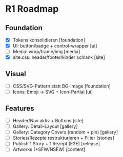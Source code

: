 # R1 Roadmap

## Foundation
- [x] Tokens konsolidieren [foundation]
- [x] UI: button/badge + control-wrapper [ui]
- [ ] Media: wrap/frame/img [media]
- [x] site.css: header/footer/kinder schlank [site]

## Visual
- [ ] CSS/SVG-Pattern statt BG-Image [foundation]
- [ ] Icons: Emoji → SVG + Icon-Partial [ui]

## Features
- [ ] Header/Nav aktiv + Buttons [site]
- [ ] Gallery: Detail-Layout [gallery]
- [ ] Gallery: Category Covers (random + pin) [gallery]
- [ ] Stories/Rezepte restrukturieren + Filter [stories]
- [ ] Publish 1 Story + 1 Rezept (E2E) [release]
- [ ] Artworks (+SFW/NSFW) [content]
